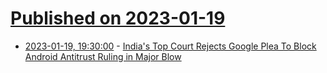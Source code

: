 # [Published on 2023-01-19](index.md)

* [2023-01-19, 19:30:00](https://tech.slashdot.org/story/23/01/19/191212/indias-top-court-rejects-google-plea-to-block-android-antitrust-ruling-in-major-blow?utm_source=rss1.0mainlinkanon&utm_medium=feed) - [India's Top Court Rejects Google Plea To Block Android Antitrust Ruling in Major Blow](https://tech.slashdot.org/story/23/01/19/191212/indias-top-court-rejects-google-plea-to-block-android-antitrust-ruling-in-major-blow?utm_source=rss1.0mainlinkanon&utm_medium=feed)
